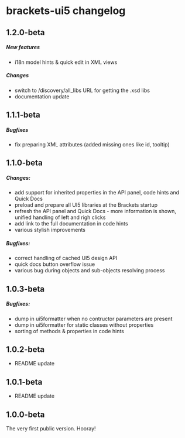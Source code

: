 # brackets-ui5 changelog

## 1.2.0-beta
##### New features
- i18n model hints & quick edit in XML views

##### Changes
- switch to /discovery/all_libs URL for getting the .xsd libs
- documentation update

## 1.1.1-beta
##### Bugfixes
- fix preparing XML attributes (added missing ones like id, tooltip)

## 1.1.0-beta
##### Changes:
- add support for inherited properties in the API panel, code hints and Quick Docs
- preload and prepare all UI5 libraries at the Brackets startup
- refresh the API panel and Quick Docs - more information is shown, unified handling of left and righ clicks
- add link to the full documentation in code hints
- various stylish improvements

##### Bugfixes:
- correct handling of cached UI5 design API
- quick docs button overflow issue
- various bug during objects and sub-objects resolving process

## 1.0.3-beta
##### Bugfixes:
- dump in ui5formatter when no contructor parameters are present
- dump in ui5formatter for static classes without properties
- sorting of methods & properties in code hints

## 1.0.2-beta
- README update

## 1.0.1-beta
- README update

## 1.0.0-beta
The very first public version. Hooray!